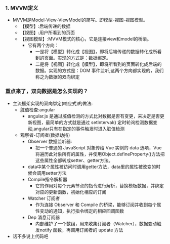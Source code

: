### 1. MVVM定义
- MVVM是Model-View-ViewModel的简写。即模型-视图-视图模型。
  - 【模型】:后端传递的数据
  - 【视图】:用户所看到的页面
  - 【视图模型】:MVVM模式的核心，它是连接view和model的桥梁。
     - 它有两个方向：
        - 一是将【模型】转化成【视图】，即将后端传递的数据转化成所看到的页面。实现的方式是：数据绑定。
        - 二是将【视图】转化成【模型】，即将所看到的页面转化成后端的数据。实现的方式是：DOM 事件监听,这两个方向都实现的，我们称之为数据的双向绑定
### 重点来了，双向数据是怎么实现的？
- 主流框架实现的双向绑定(响应式)的做法:
    - 脏值检查:angular
       - angular.js 是通过脏值检测的方式比对数据是否有变更，来决定是否更新视图，最简单的方式就是通过 setInterval() 定时轮询检测数据变动,angular只有在指定的事件触发时进入脏值检测
    - 观察者-订阅者(数据劫持)
       - Observer 数据监听器:
          - 把一个普通的 JavaScript 对象传给 Vue 实例的 data 选项，Vue 将遍历此对象所有的属性，并使用Object.defineProperty()方法把这些属性全部转成setter、getter方法。
       - data中某个属性被访问时调用getter方法，data里的属性被改变的时候会调用setter方法
       - Compile指令解析器
          - 它的作用对每个元素节点的指令进行解析，替换模板数据，并绑定对应的更新函数，初始化相应的订阅
       - Watcher 订阅者
          - 作为连接 Observer 和 Compile 的桥梁，能够订阅并收到每个属性变动的通知，执行指令绑定的相应回调函数
       - Dep 消息订阅器
          - 内部维护了一个数组，用来收集订阅者（Watcher），数据变动触发notify 函数，再调用订阅者的 update 方法
- 话不多说上代码吧
          
          
       
        
        